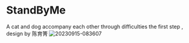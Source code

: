 # StandByMe
A cat and dog accompany each other through difficulties
the first step , design by 陈育箐
![20230915-083607](https://github.com/HAI-SHAN/StandByMe/assets/59592050/3b434287-e70d-4ed8-b3ed-019581739116)
